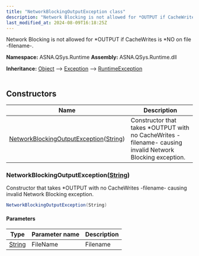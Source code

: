 ```yaml
---
title: "NetworkBlockingOutputException class"
description: "Network Blocking is not allowed for *OUTPUT if CacheWrites is *NO on file -filename-. "
last_modified_at: 2024-08-09T16:18:25Z
---
```


Network Blocking is not allowed for *OUTPUT if CacheWrites is *NO on file -filename-.

**Namespace:** ASNA.QSys.Runtime
**Assembly:** ASNA.QSys.Runtime.dll

**Inheritance:** [Object](https://docs.microsoft.com/en-us/dotnet/api/system.object) --> [Exception](https://docs.microsoft.com/en-us/dotnet/api/system.exception) --> [RuntimeException](/reference/runtime/qsys-runtime/runtime-exception.html)
<br>
<br>

## Constructors

| Name | Description |
| --- | --- |
| [NetworkBlockingOutputException](#networkblockingoutputexceptionstring)([String](https://docs.microsoft.com/en-us/dotnet/api/system.string)) | Constructor that takes *OUTPUT with no CacheWrites -filename- causing invalid Network Blocking exception.

### NetworkBlockingOutputException([String](https://docs.microsoft.com/en-us/dotnet/api/system.string))

Constructor that takes *OUTPUT with no CacheWrites -filename- causing invalid Network Blocking exception.

```cs
NetworkBlockingOutputException(String)
```

#### Parameters

| Type | Parameter name | Description
| --- | --- | ---
| [String](https://docs.microsoft.com/en-us/dotnet/api/system.string) | FileName | Filename
